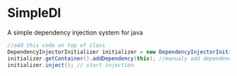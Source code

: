 # SimpleDI
A simple dependency injection system for java

```java
//add this code on top of class
DependencyInjectorInitializer initializer = new DependencyInjectorInitializer("me.quiu.example", getClassLoader()); //initializing main class of di
initializer.getContainer().addDependency(this); //manualy add dependency
initializer.inject(); // start injection
```

